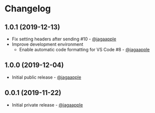 # Changelog
## 1.0.1 (2019-12-13)
- Fix setting headers after sending #10 - [@jagaapple](https://github.com/jagaapple)
- Improve development environment
  - Enable automatic code formatting for VS Code #8 - [@jagaapple](https://github.com/jagaapple)

## 1.0.0 (2019-12-04)
- Initial public release - [@jagaapple](https://github.com/jagaapple)

## 0.0.1 (2019-11-22)
- Initial private release - [@jagaapple](https://github.com/jagaapple)
